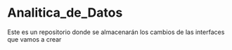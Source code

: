 # Analitica_de_Datos
Este es un repositorio donde se almacenarán los cambios de las interfaces que vamos a crear
